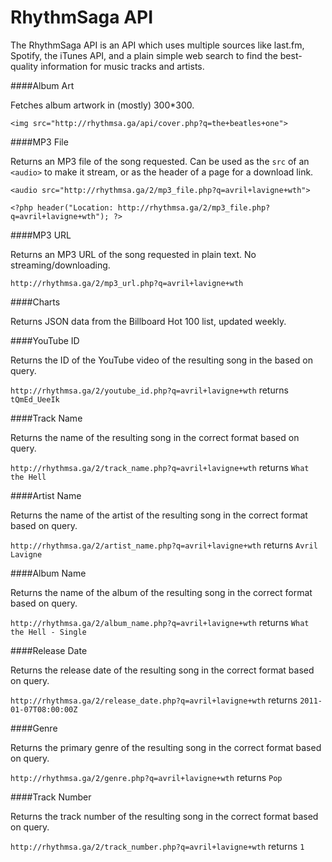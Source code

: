 RhythmSaga API
==============

The RhythmSaga API is an API which uses multiple sources like last.fm, Spotify, the iTunes API, and a plain simple web search to find the best-quality information for music tracks and artists.

####Album Art

Fetches album artwork in (mostly) 300*300.

`<img src="http://rhythmsa.ga/api/cover.php?q=the+beatles+one">`

####MP3 File

Returns an MP3 file of the song requested. 
Can be used as the `src` of an `<audio>` to make it stream, or as the header of a page for a download link.

`<audio src="http://rhythmsa.ga/2/mp3_file.php?q=avril+lavigne+wth">`

`<?php header("Location: http://rhythmsa.ga/2/mp3_file.php?q=avril+lavigne+wth"); ?>`

####MP3 URL

Returns an MP3 URL of the song requested in plain text. No streaming/downloading.

`http://rhythmsa.ga/2/mp3_url.php?q=avril+lavigne+wth`

####Charts

Returns JSON data from the Billboard Hot 100 list, updated weekly.

####YouTube ID

Returns the ID of the YouTube video of the resulting song in the based on query.

`http://rhythmsa.ga/2/youtube_id.php?q=avril+lavigne+wth` returns `tQmEd_UeeIk`

####Track Name

Returns the name of the resulting song in the correct format based on query.

`http://rhythmsa.ga/2/track_name.php?q=avril+lavigne+wth` returns `What the Hell`

####Artist Name

Returns the name of the artist of the resulting song in the correct format based on query.

`http://rhythmsa.ga/2/artist_name.php?q=avril+lavigne+wth` returns `Avril Lavigne`

####Album Name

Returns the name of the album of the resulting song in the correct format based on query.

`http://rhythmsa.ga/2/album_name.php?q=avril+lavigne+wth` returns `What the Hell - Single`

####Release Date

Returns the release date of the resulting song in the correct format based on query.

`http://rhythmsa.ga/2/release_date.php?q=avril+lavigne+wth` returns `2011-01-07T08:00:00Z`

####Genre

Returns the primary genre of the resulting song in the correct format based on query.

`http://rhythmsa.ga/2/genre.php?q=avril+lavigne+wth` returns `Pop`

####Track Number

Returns the track number of the resulting song in the correct format based on query.

`http://rhythmsa.ga/2/track_number.php?q=avril+lavigne+wth` returns `1`
